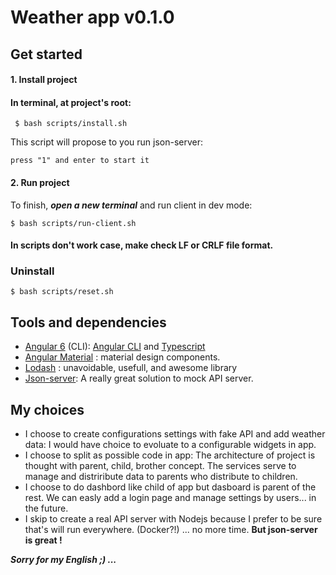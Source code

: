 # Weather app v0.1.0

## Get started

#### 1. Install project

#### In terminal, at project's root:

```
 $ bash scripts/install.sh
```

This script will propose to you run json-server:

```
press "1" and enter to start it
```

#### 2. Run project

To finish, ***open a new terminal*** and run client in dev mode:

```
$ bash scripts/run-client.sh
```
#### **In scripts don't work case, make check LF or CRLF file format.**

### Uninstall

```
$ bash scripts/reset.sh
```

## Tools and dependencies

- [Angular 6](https://angular.io/) (CLI): [Angular CLI](https://cli.angular.io/)  and [Typescript](https://www.typescriptlang.org/)
- [Angular Material](https://material.angular.io/) : material design components.
- [Lodash](https://lodash.com/docs/4.17.5) : unavoidable, usefull, and awesome library
- [Json-server](https://github.com/typicode/json-server): A really great solution to mock API server. 

## My choices

- I choose to create configurations settings with fake API and add weather data: I would have choice to evoluate to a configurable widgets in app.
- I choose to split as possible code in app: The architecture of project is thought with parent, child, brother concept. The services serve to manage and distriribute data to parents who distribute to children.  
- I choose to do dashbord like child of app but dasboard is parent of the rest. We can easly add a login page and manage settings by users... in the future.
- I skip to create a real API server with Nodejs because I prefer to be sure that's will run everywhere. (Docker?!) ... no more time. **But json-server is great !** 

***Sorry for my English ;) ...***
